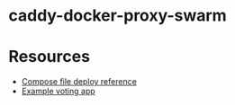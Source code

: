 # caddy-docker-proxy-swarm

# Resources

- [Compose file deploy reference](https://docs.docker.com/compose/compose-file/deploy/)
- [Example voting app](https://github.com/dockersamples/example-voting-app/blob/main/docker-stack.yml)
